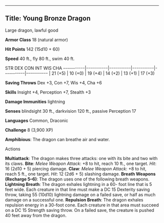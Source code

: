 -------------------------
Title: Young Bronze Dragon
-------------------------


Large dragon, lawful good

**Armor Class** 18 (natural armor)

**Hit Points** 142 (15d10 + 60)

**Speed** 40 ft., fly 80 ft., swim 40 ft.

  STR         DEX         CON         INT         WIS         CHA
  -----------|-----------|-----------|-----------|-----------|-----------
  | 21 (+5)   | 10 (+0)   | 19 (+4)   | 14 (+2)   | 13 (+1)   | 17 (+3)

**Saving Throws** Dex +3, Con +7, Wis +4, Cha +6

**Skills** Insight +4, Perception +7, Stealth +3

**Damage Immunities** lightning

**Senses** blindsight 30 ft., darkvision 120 ft., passive Perception 17

**Languages** Common, Draconic

**Challenge** 8 (3,900 XP)


**Amphibious**: The dragon can breathe air and water.


Actions

**Multiattack**: The dragon makes three attacks: one with its bite
    and two with its claws.
**Bite**: *Melee Weapon Attack*: +8 to hit, reach 10 ft.,
    one target. *Hit*: 16 (2d10 + 5) piercing damage.
**Claw**: *Melee Weapon Attack*: +8 to hit, reach 5 ft., one target.
    *Hit*: 12 (2d6 + 5) slashing damage.
**Breath Weapons (Recharge 5–6)**: The dragon uses one of the
    following breath weapons.
**Lightning Breath**: The dragon exhales lightning in a 60- foot
    line that is 5 feet wide. Each creature in that line must make a DC
    15 Dexterity saving throw, taking 55 (10d10) lightning damage on a
    failed save, or half as much damage on a successful one.
**Repulsion Breath**: The dragon exhales repulsion energy in a
    30-foot cone. Each creature in that area must succeed on a DC 15
    Strength saving throw. On a failed save, the creature is pushed 40
    feet away from the dragon.

